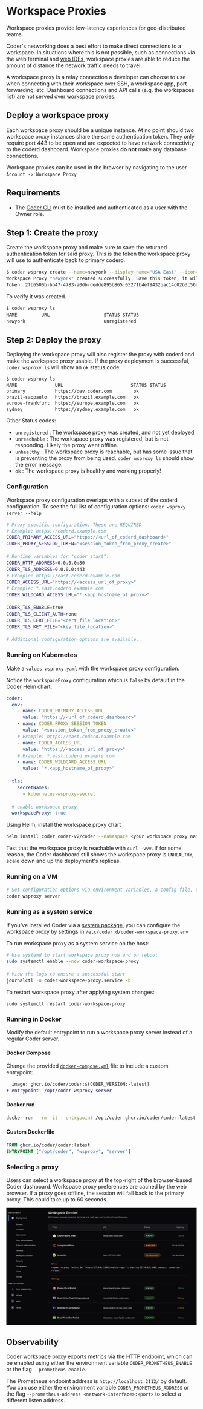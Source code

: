 # Workspace Proxies

Workspace proxies provide low-latency experiences for geo-distributed teams.

Coder's networking does a best effort to make direct connections to a workspace.
In situations where this is not possible, such as connections via the web
terminal and
[web IDEs](../../user-guides/workspace-access/index.md#other-web-ides),
workspace proxies are able to reduce the amount of distance the network traffic
needs to travel.

A workspace proxy is a relay connection a developer can choose to use when
connecting with their workspace over SSH, a workspace app, port forwarding, etc.
Dashboard connections and API calls (e.g. the workspaces list) are not served
over workspace proxies.

## Deploy a workspace proxy

Each workspace proxy should be a unique instance. At no point should two
workspace proxy instances share the same authentication token. They only require
port 443 to be open and are expected to have network connectivity to the coderd
dashboard. Workspace proxies **do not** make any database connections.

Workspace proxies can be used in the browser by navigating to the user
`Account -> Workspace Proxy`

## Requirements

- The [Coder CLI](../../reference/cli/index.md) must be installed and
  authenticated as a user with the Owner role.

## Step 1: Create the proxy

Create the workspace proxy and make sure to save the returned authentication
token for said proxy. This is the token the workspace proxy will use to
authenticate back to primary coderd.

```bash
$ coder wsproxy create --name=newyork --display-name="USA East" --icon="/emojis/2194.png"
Workspace Proxy "newyork" created successfully. Save this token, it will not be shown again.
Token: 2fb6500b-bb47-4783-a0db-dedde895b865:05271b4ef9432bac14c02b3c56b5a2d7f05453718a1f85ba7e772c0a096c7175
```

To verify it was created.

```bash
$ coder wsproxy ls
NAME         URL                    STATUS STATUS
newyork                             unregistered
```

## Step 2: Deploy the proxy

Deploying the workspace proxy will also register the proxy with coderd and make
the workspace proxy usable. If the proxy deployment is successful,
`coder wsproxy ls` will show an `ok` status code:

```shell
$ coder wsproxy ls
NAME              URL                         STATUS STATUS
primary           https://dev.coder.com        ok
brazil-saopaulo   https://brazil.example.com   ok
europe-frankfurt  https://europe.example.com   ok
sydney            https://sydney.example.com   ok
```

Other Status codes:

- `unregistered` : The workspace proxy was created, and not yet deployed
- `unreachable` : The workspace proxy was registered, but is not responding.
  Likely the proxy went offline.
- `unhealthy` : The workspace proxy is reachable, but has some issue that is
  preventing the proxy from being used. `coder wsproxy ls` should show the error
  message.
- `ok` : The workspace proxy is healthy and working properly!

### Configuration

Workspace proxy configuration overlaps with a subset of the coderd
configuration. To see the full list of configuration options:
`coder wsproxy server --help`

```bash
# Proxy specific configuration. These are REQUIRED
# Example: https://coderd.example.com
CODER_PRIMARY_ACCESS_URL="https://<url_of_coderd_dashboard>"
CODER_PROXY_SESSION_TOKEN="<session_token_from_proxy_create>"

# Runtime variables for "coder start".
CODER_HTTP_ADDRESS=0.0.0.0:80
CODER_TLS_ADDRESS=0.0.0.0:443
# Example: https://east.coderd.example.com
CODER_ACCESS_URL="https://<access_url_of_proxy>"
# Example: *.east.coderd.example.com
CODER_WILDCARD_ACCESS_URL="*.<app_hostname_of_proxy>"

CODER_TLS_ENABLE=true
CODER_TLS_CLIENT_AUTH=none
CODER_TLS_CERT_FILE="<cert_file_location>"
CODER_TLS_KEY_FILE="<key_file_location>"

# Additional configuration options are available.
```

### Running on Kubernetes

Make a `values-wsproxy.yaml` with the workspace proxy configuration.

Notice the `workspaceProxy` configuration which is `false` by default in the
Coder Helm chart:

```yaml
coder:
  env:
    - name: CODER_PRIMARY_ACCESS_URL
      value: "https://<url_of_coderd_dashboard>"
    - name: CODER_PROXY_SESSION_TOKEN
      value: "<session_token_from_proxy_create>"
    # Example: https://east.coderd.example.com
    - name: CODER_ACCESS_URL
      value: "https://<access_url_of_proxy>"
    # Example: *.east.coderd.example.com
    - name: CODER_WILDCARD_ACCESS_URL
      value: "*.<app_hostname_of_proxy>"

  tls:
    secretNames:
      - kubernetes-wsproxy-secret

  # enable workspace proxy
  workspaceProxy: true
```

Using Helm, install the workspace proxy chart

```bash
helm install coder coder-v2/coder --namespace <your workspace proxy namespace> -f ./values-wsproxy.yaml
```

Test that the workspace proxy is reachable with `curl -vvv`. If for some reason,
the Coder dashboard still shows the workspace proxy is `UNHEALTHY`, scale down
and up the deployment's replicas.

### Running on a VM

```bash
# Set configuration options via environment variables, a config file, or cmd flags
coder wsproxy server
```

### Running as a system service

If you've installed Coder via a [system package](../../install/index.md), you
can configure the workspace proxy by settings in
`/etc/coder.d/coder-workspace-proxy.env`

To run workspace proxy as a system service on the host:

```bash
# Use systemd to start workspace proxy now and on reboot
sudo systemctl enable --now coder-workspace-proxy

# View the logs to ensure a successful start
journalctl -u coder-workspace-proxy.service -b
```

To restart workspace proxy after applying system changes:

```shell
sudo systemctl restart coder-workspace-proxy
```

### Running in Docker

Modify the default entrypoint to run a workspace proxy server instead of a
regular Coder server.

#### Docker Compose

Change the provided
[`docker-compose.yml`](https://github.com/coder/coder/blob/main/docker-compose.yaml)
file to include a custom entrypoint:

```diff
  image: ghcr.io/coder/coder:${CODER_VERSION:-latest}
+ entrypoint: /opt/coder wsproxy server
```

#### Docker run

```bash
docker run --rm -it --entrypoint /opt/coder ghcr.io/coder/coder:latest wsproxy server
```

#### Custom Dockerfile

```Dockerfile
FROM ghcr.io/coder/coder:latest
ENTRYPOINT ["/opt/coder", "wsproxy", "server"]
```

### Selecting a proxy

Users can select a workspace proxy at the top-right of the browser-based Coder
dashboard. Workspace proxy preferences are cached by the web browser. If a proxy
goes offline, the session will fall back to the primary proxy. This could take
up to 60 seconds.

![Workspace proxy picker](../../images/admin/networking/workspace-proxies/ws-proxy-picker.png)

## Observability

Coder workspace proxy exports metrics via the HTTP endpoint, which can be
enabled using either the environment variable `CODER_PROMETHEUS_ENABLE` or the
flag `--prometheus-enable`.

The Prometheus endpoint address is `http://localhost:2112/` by default. You can
use either the environment variable `CODER_PROMETHEUS_ADDRESS` or the flag
`--prometheus-address <network-interface>:<port>` to select a different listen
address.
